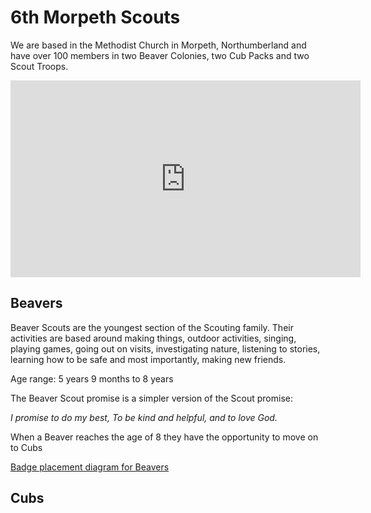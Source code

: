 # 6th Morpeth Scouts

We are based in the Methodist Church in Morpeth, Northumberland and have over 100 members in two Beaver Colonies, two Cub Packs and two Scout Troops.

<iframe width="560" height="315" src="https://www.youtube-nocookie.com/embed/_8NB4gHSWfY?rel=0" frameborder="0" allowfullscreen></iframe>

## Beavers

Beaver Scouts are the youngest section of the Scouting family. Their activities are based around making things, outdoor activities, singing, playing games, going out on visits, investigating nature, listening to stories, learning how to be safe and most importantly, making new friends.

Age range: 5 years 9 months to 8 years

The Beaver Scout promise is a simpler version of the Scout promise:

_I promise to do my best,
To be kind and helpful,
and to love God._

When a Beaver reaches the age of 8 they have the opportunity to move on to Cubs

[Badge placement diagram for Beavers](media/BeaversUniformDiagram.pdf)

## Cubs
